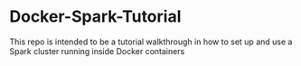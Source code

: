 # Docker-Spark-Tutorial
This repo is intended to be a tutorial walkthrough in how to set up and use a Spark cluster running inside Docker containers
